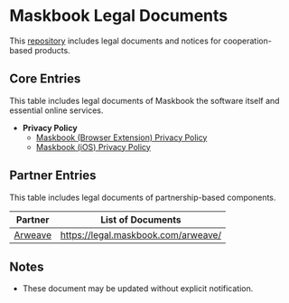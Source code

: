 # Maskbook Legal Documents

This [repository](https://github.com/DimensionDev/Maskbook-Legal) includes legal documents and notices for cooperation-based products.

## Core Entries

This table includes legal documents of Maskbook the software itself and essential online services.

- **Privacy Policy**
  - [Maskbook (Browser Extension) Privacy Policy](maskbook/privacy-policy-browser.md)
  - [Maskbook (iOS) Privacy Policy](maskbook/privacy-policy-ios.md)

## Partner Entries

This table includes legal documents of partnership-based components.

| Partner                        | List of Documents                     |
| ------------------------------ | ------------------------------------- |
| [Arweave](https://arweave.org) | <https://legal.maskbook.com/arweave/> |

## Notes

- These document may be updated without explicit notification.

